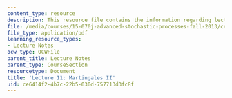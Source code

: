 ```yaml
---
content_type: resource
description: This resource file contains the information regarding lecture 11.
file: /media/courses/15-070j-advanced-stochastic-processes-fall-2013/ce6414f24b7c22b5030d757713d3fc8f_MIT15_070JF13_Lec11.pdf
file_type: application/pdf
learning_resource_types:
- Lecture Notes
ocw_type: OCWFile
parent_title: Lecture Notes
parent_type: CourseSection
resourcetype: Document
title: 'Lecture 11: Martingales II'
uid: ce6414f2-4b7c-22b5-030d-757713d3fc8f
---
```

